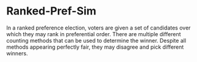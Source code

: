 # Ranked-Pref-Sim
In a ranked preference election, voters are given a set of candidates over which they may rank in preferential order. 
There are multiple different counting methods that can be used to determine the winner. Despite all methods appearing perfectly fair, they may disagree and pick different winners. 


